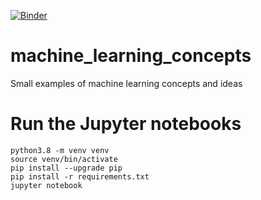 [![Binder](https://mybinder.org/badge_logo.svg)](https://mybinder.org/v2/gh/perellonieto/machine_learning_concepts/main)

# machine_learning_concepts
Small examples of machine learning concepts and ideas

# Run the Jupyter notebooks

```
python3.8 -m venv venv
source venv/bin/activate
pip install --upgrade pip
pip install -r requirements.txt
jupyter notebook
```
